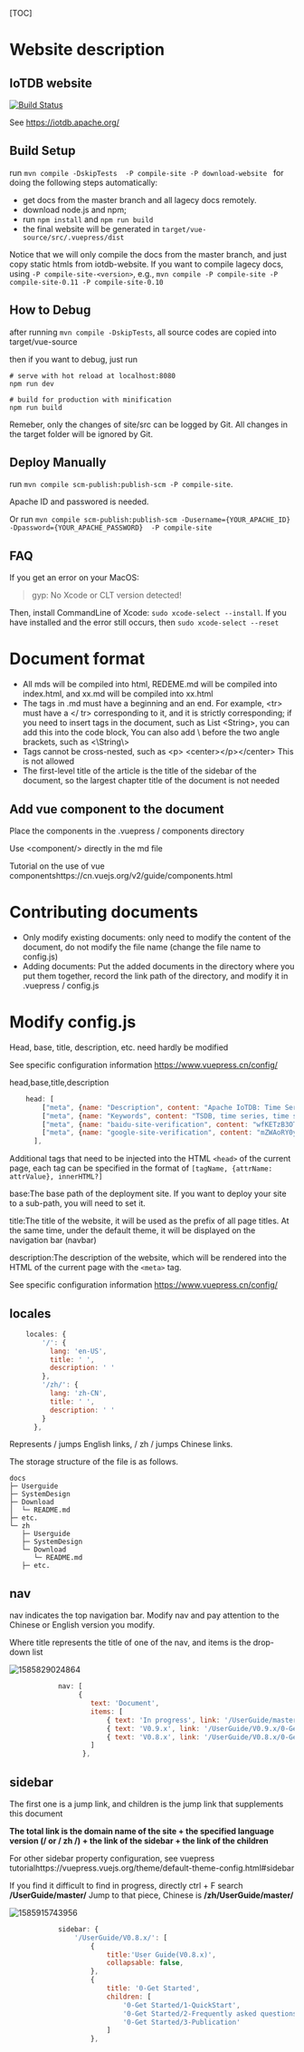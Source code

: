 <!--

    Licensed to the Apache Software Foundation (ASF) under one
    or more contributor license agreements.  See the NOTICE file
    distributed with this work for additional information
    regarding copyright ownership.  The ASF licenses this file
    to you under the Apache License, Version 2.0 (the
    "License"); you may not use this file except in compliance
    with the License.  You may obtain a copy of the License at
    
        http://www.apache.org/licenses/LICENSE-2.0
    
    Unless required by applicable law or agreed to in writing,
    software distributed under the License is distributed on an
    "AS IS" BASIS, WITHOUT WARRANTIES OR CONDITIONS OF ANY
    KIND, either express or implied.  See the License for the
    specific language governing permissions and limitations
    under the License.

-->

[TOC]

# Website description

## IoTDB website

[![Build Status](https://builds.apache.org/view/I/view/IoTDB/job/IoTDB%20Website/badge/icon)](https://builds.apache.org/view/I/view/IoTDB/job/IoTDB%20Website/)

See https://iotdb.apache.org/

## Build Setup


run  `mvn compile -DskipTests  -P compile-site -P download-website ` for doing the following steps automatically:

- get docs from the master branch and all lagecy docs remotely.
- download node.js and npm;
- run `npm install` and `npm run build`
- the final website will be generated in `target/vue-source/src/.vuepress/dist`

Notice that we will only compile the docs from the master branch, and just copy static htmls from 
iotdb-website. If you want to compile lagecy docs, using `-P compile-site-<version>`, 
e.g., `mvn compile -P compile-site -P compile-site-0.11 -P compile-site-0.10`


## How to Debug

after running `mvn compile -DskipTests`, all source codes are copied into target/vue-source

then if you want to debug, just run 

```
# serve with hot reload at localhost:8080
npm run dev

# build for production with minification
npm run build
```

Remeber, only the changes of site/src can be logged by Git. 
All changes in the target folder will be ignored by Git.

## Deploy Manually

run `mvn compile scm-publish:publish-scm -P compile-site`.

Apache ID and passwored is needed.

Or run `mvn compile scm-publish:publish-scm -Dusername={YOUR_APACHE_ID} -Dpassword={YOUR_APACHE_PASSWORD}  -P compile-site`

## FAQ

If you get an error on your MacOS:

> gyp: No Xcode or CLT version detected! 

Then, install CommandLine of Xcode: `sudo xcode-select --install`.
If you have installed and the error still occurs, then `sudo xcode-select --reset`

# Document format

- All mds will be compiled into html, REDEME.md will be compiled into index.html, and xx.md will be compiled into xx.html
- The tags in .md must have a beginning and an end. For example, \<tr> must have a \</ tr> corresponding to it, and it is strictly corresponding; if you need to insert tags in the document, such as List \<String>, you can add this into the code block, You can also add \ before the two  angle brackets, such as \<\\String\\>
- Tags cannot be cross-nested, such as \<p> \<center>\</p>\</center> This is not allowed
- The first-level title of the article is the title of the sidebar of the document, so the largest chapter title of the document is not needed

## Add vue component to the document

Place the components in the .vuepress / components directory

Use \<component/> directly in the md file

Tutorial on the use of vue componentshttps://cn.vuejs.org/v2/guide/components.html

# Contributing documents

- Only modify existing documents: only need to modify the content of the document, do not modify the file name (change the file name to config.js)
- Adding documents: Put the added documents in the directory where you put them together, record the link path of the directory, and modify it in .vuepress / config.js

# Modify config.js

Head, base, title, description, etc. need hardly be modified

See specific configuration information https://www.vuepress.cn/config/

 head,base,title,description

```js
    head: [
		["meta", {name: "Description", content: "Apache IoTDB: Time Series Database for IoT"}],
        ["meta", {name: "Keywords", content: "TSDB, time series, time series database, IoTDB, IoT database, IoT data management,时序数据库, 时间序列管理, IoTDB, 物联网数据库, 实时数据库, 物联网数据管理, 物联网数据"}],
        ["meta", {name: "baidu-site-verification", content: "wfKETzB3OT"}],
        ["meta", {name: "google-site-verification", content: "mZWAoRY0yj_HAr-s47zHCGHzx5Ju-RVm5wDbPnwQYFo"}],
      ],
```

Additional tags that need to be injected into the HTML `<head>` of the current page, each tag can be specified in the format of `[tagName, {attrName: attrValue}, innerHTML?]`

base:The base path of the deployment site. If you want to deploy your site to a sub-path, you will need to set it.

title:The title of the website, it will be used as the prefix of all page titles. At the same time, under the default theme, it will be displayed on the navigation bar (navbar)

description:The description of the website, which will be rendered into the HTML of the current page with the `<meta>` tag.

See specific configuration information https://www.vuepress.cn/config/

## locales

```js
	locales: {
		'/': {
		  lang: 'en-US', 
		  title: ' ',
		  description: ' '
		},
		'/zh/': {
		  lang: 'zh-CN',
		  title: ' ',
		  description: ' '
		}
	  },
```

Represents / jumps English links, / zh / jumps Chinese links.

The storage structure of the file is as follows.

```
docs
├─ Userguide
├─ SystemDesign
├─ Download
│  └─ README.md
├─ etc.
└─ zh
   ├─ Userguide
   ├─ SystemDesign
   └─ Download
      └─ README.md
   ├─ etc.
```

## nav

nav indicates the top navigation bar. Modify nav and pay attention to the Chinese or English version you modify.

Where title represents the title of one of the nav, and items is the drop-down list

![1585829024864](https://user-images.githubusercontent.com/37333508/78358190-57d8ad80-75e5-11ea-87cb-48da2eb5383a.png)

```js
			nav: [
				 {
					text: 'Document',
					items: [
						{ text: 'In progress', link: '/UserGuide/master/0-Get Started/1-QuickStart' },
						{ text: 'V0.9.x', link: '/UserGuide/V0.9.x/0-Get Started/1-QuickStart' },
					    { text: 'V0.8.x', link: '/UserGuide/V0.8.x/0-Get Started/1-QuickStart'},
					]
				  },
```

## sidebar

The first one is a jump link, and children is the jump link that supplements this document

**The total link is the domain name of the site + the specified language version (/ or / zh /) + the link of the sidebar + the link of the children**

For other sidebar property configuration, see vuepress tutorialhttps://vuepress.vuejs.org/theme/default-theme-config.html#sidebar

If you find it difficult to find in progress, directly ctrl + F search **/UserGuide/master/** Jump to that piece, Chinese is **/zh/UserGuide/master/**

![1585915743956](https://user-images.githubusercontent.com/37333508/78359162-121ce480-75e7-11ea-87ab-7ab61d5cda39.png)

```js
			sidebar: {
				'/UserGuide/V0.8.x/': [
					{
						title:'User Guide(V0.8.x)',
						collapsable: false,
					},
					{
						title: '0-Get Started',
						children: [
							'0-Get Started/1-QuickStart',
							'0-Get Started/2-Frequently asked questions',
							'0-Get Started/3-Publication'
						]
					},
```



